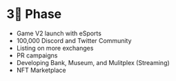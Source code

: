# 3⃣ Phase

* Game V2 launch with eSports
* 100,000 Discord and Twitter Community
* Listing on more exchanges
* PR campaigns
* Developing Bank, Museum, and Mulitplex (Streaming)
* NFT Marketplace

